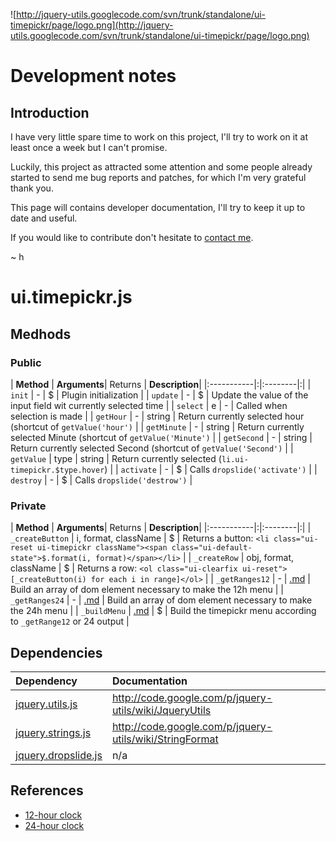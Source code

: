 ![http://jquery-utils.googlecode.com/svn/trunk/standalone/ui-timepickr/page/logo.png](http://jquery-utils.googlecode.com/svn/trunk/standalone/ui-timepickr/page/logo.png)

# Development notes #

## Introduction ##

I have very little spare time to work on this project, I'll try to work on it at least once a week but I can't promise.

Luckily, this project as attracted some attention and some people already started to send me bug reports and patches, for which I'm very grateful thank you.

This page will contains developer documentation, I'll try to keep it up to date and useful.

If you would like to contribute don't hesitate to [contact me](http://www.haineault.com/about/).

~ h


# ui.timepickr.js #

## Medhods ##

### Public ###

| **Method** | **Arguments**| Returns | **Description**|
|:-----------|:|:--------|:|
| `init`     | - | $       | Plugin initialization |
| `update`   | - | $       | Update the value of the input field wit currently selected time |
| `select`   | e | -       | Called when selection is made |
| `getHour`  | - | string  | Return currently selected hour (shortcut of `getValue('hour')` |
| `getMinute` | - | string  | Return currently selected Minute (shortcut of `getValue('Minute')` |
| `getSecond` | - | string  | Return currently selected Second (shortcut of `getValue('Second')` |
| `getValue` | type | string  | Return currently selected (`li.ui-timepickr.$type.hover`) |
| `activate` | - | $       | Calls `dropslide('activate')` |
| `destroy`  | - | $       | Calls `dropslide('destrow')` |


### Private ###

| **Method** | **Arguments**| Returns | **Description**|
|:-----------|:|:--------|:|
| `_createButton` | i, format, className | $       | Returns a button: `<li class="ui-reset ui-timepickr className"><span class="ui-default-state">$.format(i, format)</span></li>` |
| `_createRow` | obj, format, className | $       | Returns a row: `<ol class="ui-clearfix ui-reset">[_createButton(i) for each i in range]</ol>` |
| `_getRanges12` | - | [.md](.md) | Build an array of dom element necessary to make the 12h menu |
| `_getRanges24` | - | [.md](.md) | Build an array of dom element necessary to make the 24h menu |
| `_buildMenu` | [.md](.md) | $       | Build the timepickr menu according to `_getRange12` or 24 output |

## Dependencies ##

| **Dependency** | Documentation |
|:---------------|:--------------|
| [jquery.utils.js](http://code.google.com/p/jquery-utils/source/browse/trunk/src/jquery.utils.js) | http://code.google.com/p/jquery-utils/wiki/JqueryUtils  |
| [jquery.strings.js](http://code.google.com/p/jquery-utils/source/browse/trunk/src/jquery.strings.js) | http://code.google.com/p/jquery-utils/wiki/StringFormat |
| [jquery.dropslide.js](http://code.google.com/p/jquery-utils/source/browse/trunk/src/ui.dropslide.js) | n/a           |

## References ##

  * [12-hour clock](http://en.wikipedia.org/wiki/12-hour_clock)
  * [24-hour clock](http://en.wikipedia.org/wiki/24-hour_clock)